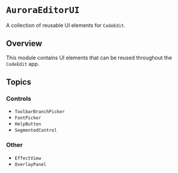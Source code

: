 # ``AuroraEditorUI``

A collection of reusable UI elements for `CodeEdit`.

## Overview

This module contains UI elements that can be reused throughout the `CodeEdit` app.

## Topics

### Controls

- ``ToolbarBranchPicker``
- ``FontPicker``
- ``HelpButton``
- ``SegmentedControl``

### Other

- ``EffectView``
- ``OverlayPanel``
